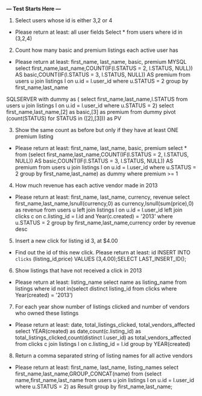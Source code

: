 **— Test Starts Here —**

1. Select users whose id is either 3,2 or 4
- Please return at least: all user fields
Select * from users where id in (3,2,4)

2. Count how many basic and premium listings each active user has
- Please return at least: first_name, last_name, basic, premium
MYSQL
select first_name,last_name,COUNT(IF(l.STATUS = 2, l.STATUS, NULL)) AS basic,COUNT(IF(l.STATUS = 3, l.STATUS, NULL)) AS premium from users u join listings l on u.id = l.user_id where u.STATUS = 2 
group by first_name,last_name

SQLSERVER
with dummy as (
select first_name,last_name,l.STATUS from users u join listings l on u.id = l.user_id where u.STATUS = 2)
select first_name,last_name,[2] as basic,[3] as premium from dummy pivot (count(STATUS) for STATUS in ([2],[3]))
as PV


3. Show the same count as before but only if they have at least ONE premium listing
- Please return at least: first_name, last_name, basic, premium
select * from (select first_name,last_name,COUNT(IF(l.STATUS = 2, l.STATUS, NULL)) AS basic,COUNT(IF(l.STATUS = 3, l.STATUS, NULL)) AS premium from users u join listings l on u.id = l.user_id where u.STATUS = 2 
group by first_name,last_name) as dummy where premium >= 1


4. How much revenue has each active vendor made in 2013
- Please return at least: first_name, last_name, currency, revenue
select first_name,last_name,Isnull(currency,0) as currency,Isnull(sum(price),0) as revenue from users u 
left join listings l on u.id = l.user_id left join clicks c on c.listing_id = l.id 
and Year(c.created) = '2013' where u.STATUS = 2 group by first_name,last_name,currency order by revenue desc


5. Insert a new click for listing id 3, at $4.00
- Find out the id of this new click. Please return at least: id
INSERT INTO `clicks` (listing_id,price) VALUES (3,4.00);SELECT LAST_INSERT_ID();


6. Show listings that have not received a click in 2013
- Please return at least: listing_name
select name as listing_name from listings where id not in(select distinct listing_id from clicks where Year(created) = '2013')


7. For each year show number of listings clicked and number of vendors who owned these listings
- Please return at least: date, total_listings_clicked, total_vendors_affected
select YEAR(created) as date,count(c.listing_id) as total_listings_clicked,count(distinct l.user_id) as total_vendors_affected from clicks c join listings l 
on c.listing_id = l.id group by YEAR(created) 


8. Return a comma separated string of listing names for all active vendors
- Please return at least: first_name, last_name, listing_names
select 
    first_name,last_name,GROUP_CONCAT(name)
from
    (select name,first_name,last_name from users u join listings l on u.id = l.user_id where u.STATUS = 2) as Result group by first_name,last_name;